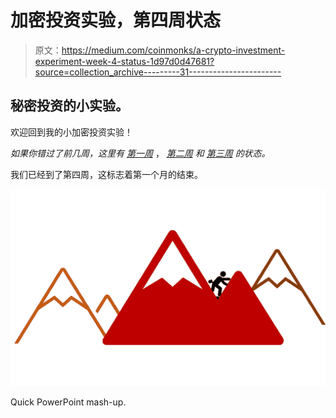 # 加密投资实验，第四周状态

> 原文：<https://medium.com/coinmonks/a-crypto-investment-experiment-week-4-status-1d97d0d47681?source=collection_archive---------31----------------------->

## 秘密投资的小实验。

欢迎回到我的小加密投资实验！

*如果你错过了前几周，这里有* [*第一周*](/coinmonks/a-crypto-investment-experiment-week-1-status-a7c6902173f7) ， [*第二周*](/coinmonks/a-crypto-investment-experiment-week-2-status-7687615d893c) *和* [*第三周*](/coinmonks/a-crypto-investment-experiment-week-3-status-8ed75525e47e) *的状态。*

我们已经到了第四周，这标志着第一个月的结束。

![](img/433c961a3de3da3a9991e2d2f443efc5.png)

Quick PowerPoint mash-up.